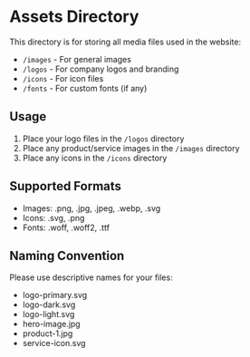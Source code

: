 # Assets Directory

This directory is for storing all media files used in the website:

- `/images` - For general images
- `/logos` - For company logos and branding
- `/icons` - For icon files
- `/fonts` - For custom fonts (if any)

## Usage

1. Place your logo files in the `/logos` directory
2. Place any product/service images in the `/images` directory
3. Place any icons in the `/icons` directory

## Supported Formats

- Images: .png, .jpg, .jpeg, .webp, .svg
- Icons: .svg, .png
- Fonts: .woff, .woff2, .ttf

## Naming Convention

Please use descriptive names for your files:
- logo-primary.svg
- logo-dark.svg
- logo-light.svg
- hero-image.jpg
- product-1.jpg
- service-icon.svg 